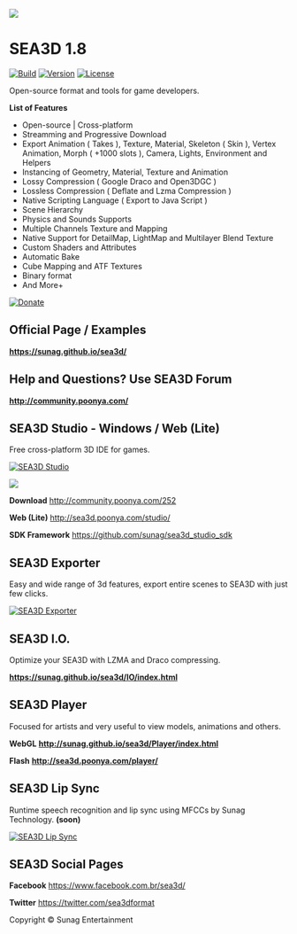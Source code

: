 [<img src="http://sunag.github.io/sea3d/Media/SEA3D-Top-BlackGL.jpg"/>](http://sunag.github.io/sea3d/)

SEA3D 1.8
==

[![Build](https://img.shields.io/badge/build-passing-green.svg)](http://sunag.github.io/sea3d/)
[![Version](https://img.shields.io/badge/version-1.8.1-blue.svg)](https://github.com/sunag/sea3d/)
[![License](https://img.shields.io/badge/license-MIT-blue.svg)](https://github.com/sunag/sea3d/blob/master/LICENSE)

Open-source format and tools for game developers.

**List of Features**

* Open-source | Cross-platform
* Streamming and Progressive Download
* Export Animation ( Takes ), Texture, Material, Skeleton ( Skin ), Vertex Animation, Morph ( +1000 slots ), Camera, Lights, Environment and Helpers
* Instancing of Geometry, Material, Texture and Animation
* Lossy Compression ( Google Draco and Open3DGC )
* Lossless Compression ( Deflate and Lzma Compression )
* Native Scripting Language ( Export to Java Script )
* Scene Hierarchy
* Physics and Sounds Supports
* Multiple Channels Texture and Mapping
* Native Support for DetailMap, LightMap and Multilayer Blend Texture
* Custom Shaders and Attributes
* Automatic Bake
* Cube Mapping and ATF Textures
* Binary format
* And More+

[![Donate](https://www.paypalobjects.com/en_US/i/btn/btn_donate_SM.gif)](https://www.paypal.com/cgi-bin/webscr?cmd=_s-xclick&hosted_button_id=3CGGH7M7VWTSC)

Official Page / Examples
--
**https://sunag.github.io/sea3d/**

Help and Questions? Use SEA3D Forum
--

**http://community.poonya.com/**

SEA3D Studio - Windows / Web (Lite)
--
Free cross-platform 3D IDE for games.

[![SEA3D Studio](https://img.youtube.com/vi/lQ-VIni5Q68/0.jpg)](https://www.youtube.com/watch?v=lQ-VIni5Q68)

[<img src="http://sunag.github.io/sea3d/Media/SEA3D-Studio.jpg"/>](http://sea3d.poonya.com/studio/)

**Download** http://community.poonya.com/252

**Web (Lite)** http://sea3d.poonya.com/studio/

**SDK Framework** https://github.com/sunag/sea3d_studio_sdk

SEA3D Exporter
--
Easy and wide range of 3d features, export entire scenes to SEA3D with just few clicks.

[![SEA3D Exporter](https://img.youtube.com/vi/dTCztYwwEdE/0.jpg)](https://www.youtube.com/watch?v=dTCztYwwEdE)

SEA3D I.O.
--
Optimize your SEA3D with LZMA and Draco compressing.

**https://sunag.github.io/sea3d/IO/index.html**

SEA3D Player
--
Focused for artists and very useful to view models, animations and others.

**WebGL** **http://sunag.github.io/sea3d/Player/index.html**

**Flash** **http://sea3d.poonya.com/player/**

SEA3D Lip Sync
--
Runtime speech recognition and lip sync using MFCCs by Sunag Technology. **(soon)**

[![SEA3D Lip Sync](https://img.youtube.com/vi/rfuGqHR2MK8/0.jpg)](https://www.youtube.com/watch?v=rfuGqHR2MK8)

SEA3D Social Pages
--

**Facebook** https://www.facebook.com.br/sea3d/

**Twitter** https://twitter.com/sea3dformat

Copyright © Sunag Entertainment
